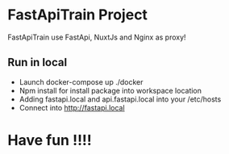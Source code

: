 # FastApiTrain Project
  FastApiTrain use FastApi, NuxtJs and Nginx as proxy!
## Run in local
* Launch docker-compose up ./docker
* Npm install for install package into workspace location
* Adding fastapi.local and api.fastapi.local into your /etc/hosts
* Connect into http://fastapi.local
# Have fun !!!!